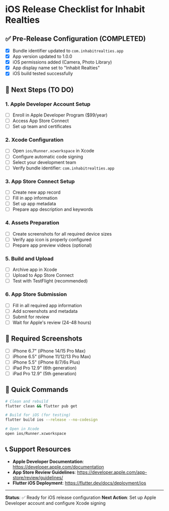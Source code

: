 # iOS Release Checklist for Inhabit Realties

## ✅ Pre-Release Configuration (COMPLETED)

- [x] Bundle identifier updated to `com.inhabitrealties.app`
- [x] App version updated to 1.0.0
- [x] iOS permissions added (Camera, Photo Library)
- [x] App display name set to "Inhabit Realties"
- [x] iOS build tested successfully

## 🔄 Next Steps (TO DO)

### 1. Apple Developer Account Setup
- [ ] Enroll in Apple Developer Program ($99/year)
- [ ] Access App Store Connect
- [ ] Set up team and certificates

### 2. Xcode Configuration
- [ ] Open `ios/Runner.xcworkspace` in Xcode
- [ ] Configure automatic code signing
- [ ] Select your development team
- [ ] Verify bundle identifier: `com.inhabitrealties.app`

### 3. App Store Connect Setup
- [ ] Create new app record
- [ ] Fill in app information
- [ ] Set up app metadata
- [ ] Prepare app description and keywords

### 4. Assets Preparation
- [ ] Create screenshots for all required device sizes
- [ ] Verify app icon is properly configured
- [ ] Prepare app preview videos (optional)

### 5. Build and Upload
- [ ] Archive app in Xcode
- [ ] Upload to App Store Connect
- [ ] Test with TestFlight (recommended)

### 6. App Store Submission
- [ ] Fill in all required app information
- [ ] Add screenshots and metadata
- [ ] Submit for review
- [ ] Wait for Apple's review (24-48 hours)

## 📱 Required Screenshots

- [ ] iPhone 6.7" (iPhone 14/15 Pro Max)
- [ ] iPhone 6.5" (iPhone 11/12/13 Pro Max)
- [ ] iPhone 5.5" (iPhone 8/7/6s Plus)
- [ ] iPad Pro 12.9" (6th generation)
- [ ] iPad Pro 12.9" (5th generation)

## 🔧 Quick Commands

```bash
# Clean and rebuild
flutter clean && flutter pub get

# Build for iOS (for testing)
flutter build ios --release --no-codesign

# Open in Xcode
open ios/Runner.xcworkspace
```

## 📞 Support Resources

- **Apple Developer Documentation**: https://developer.apple.com/documentation
- **App Store Review Guidelines**: https://developer.apple.com/app-store/review/guidelines/
- **Flutter iOS Deployment**: https://flutter.dev/docs/deployment/ios

---

**Status**: ✅ Ready for iOS release configuration
**Next Action**: Set up Apple Developer account and configure Xcode signing 